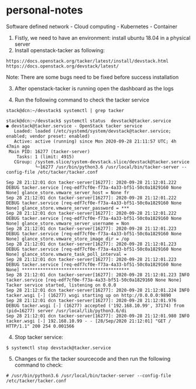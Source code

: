 # personal-notes
Software defined network - Cloud computing - Kubernetes - Container
1. Fistly, we need to have an environment: install ubuntu 18.04 in a physical server
2. Install openstack-tacker as following:
```
https://docs.openstack.org/tacker/latest/install/devstack.html
https://docs.openstack.org/devstack/latest/
```
Note: There are some bugs need to be fixed before success installation

3. After openstack-tacker is running open the dashboard as the logs

4. Run the following command to check the tacker service
```
stack@dcn:~/devstack$ systemctl | grep tacker
```

```
stack@dcn:~/devstack$ systemctl status  devstack@tacker.service
● devstack@tacker.service - OpenStack tacker service
   Loaded: loaded (/etc/systemd/system/devstack@tacker.service; enabled; vendor preset: enabled)
   Active: active (running) since Mon 2020-09-28 21:11:57 UTC; 4h 47min ago
 Main PID: 16277 (tacker-server)
    Tasks: 1 (limit: 4915)
   CGroup: /system.slice/system-devstack.slice/devstack@tacker.service
           └─16277 /usr/bin/python3.6 /usr/local/bin/tacker-server --config-file /etc/tacker/tacker.conf

Sep 28 21:12:01 dcn tacker-server[16277]: 2020-09-28 21:12:01.222 DEBUG tacker.service [req-edf7cf0e-f73a-4a33-bf51-50c0a1829160 None None] glance_store.vmware_server_host = None fr
Sep 28 21:12:01 dcn tacker-server[16277]: 2020-09-28 21:12:01.222 DEBUG tacker.service [req-edf7cf0e-f73a-4a33-bf51-50c0a1829160 None None] glance_store.vmware_server_password = ***
Sep 28 21:12:01 dcn tacker-server[16277]: 2020-09-28 21:12:01.222 DEBUG tacker.service [req-edf7cf0e-f73a-4a33-bf51-50c0a1829160 None None] glance_store.vmware_server_username = Non
Sep 28 21:12:01 dcn tacker-server[16277]: 2020-09-28 21:12:01.223 DEBUG tacker.service [req-edf7cf0e-f73a-4a33-bf51-50c0a1829160 None None] glance_store.vmware_store_image_dir = /op
Sep 28 21:12:01 dcn tacker-server[16277]: 2020-09-28 21:12:01.223 DEBUG tacker.service [req-edf7cf0e-f73a-4a33-bf51-50c0a1829160 None None] glance_store.vmware_task_poll_interval =
Sep 28 21:12:01 dcn tacker-server[16277]: 2020-09-28 21:12:01.223 DEBUG tacker.service [req-edf7cf0e-f73a-4a33-bf51-50c0a1829160 None None] *****************************************
Sep 28 21:12:01 dcn tacker-server[16277]: 2020-09-28 21:12:01.223 INFO tacker.service [req-edf7cf0e-f73a-4a33-bf51-50c0a1829160 None None] Tacker service started, listening on 0.0.0
Sep 28 21:12:01 dcn tacker-server[16277]: 2020-09-28 21:12:01.224 INFO tacker.wsgi [-] (16277) wsgi starting up on http://0.0.0.0:9890
Sep 28 21:12:01 dcn tacker-server[16277]: 2020-09-28 21:12:01.976 DEBUG tacker.wsgi [-] (16277) accepted ('192.168.10.99', 37174) from (pid=16277) server /usr/local/lib/python3.6/di
Sep 28 21:12:01 dcn tacker-server[16277]: 2020-09-28 21:12:01.980 INFO tacker.wsgi [-] 192.168.10.99 - - [28/Sep/2020 21:12:01] "GET / HTTP/1.1" 200 254 0.001566
```


4. Stop tacker service:
```
$ systemctl stop devstack@tacker.service
```


5. Changes or fix the tacker sourcecode and then run the following command to check:
```
# /usr/bin/python3.6 /usr/local/bin/tacker-server --config-file /etc/tacker/tacker.conf
```
